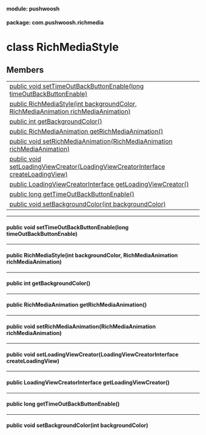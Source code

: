 
#### module: pushwoosh  

#### package: com.pushwoosh.richmedia  

# <a name="heading"></a>class RichMediaStyle  

## Members  

<table>
	<tr>
		<td><a href="#1ada6ec77a4a7071c2266dbed639d0186b">public void setTimeOutBackButtonEnable(long timeOutBackButtonEnable)</a></td>
	</tr>
	<tr>
		<td><a href="#1a0b963f9cec0f7492b74569ded8a3a065">public  RichMediaStyle(int backgroundColor, RichMediaAnimation richMediaAnimation)</a></td>
	</tr>
	<tr>
		<td><a href="#1a1409257e9afb9c2fe7636d019053d4ce">public int getBackgroundColor()</a></td>
	</tr>
	<tr>
		<td><a href="#1a8ac16a4516f27a149cf961cc1ec6e61f">public RichMediaAnimation getRichMediaAnimation()</a></td>
	</tr>
	<tr>
		<td><a href="#1ad071939a8e9f191e9de2f7b77c326155">public void setRichMediaAnimation(RichMediaAnimation richMediaAnimation)</a></td>
	</tr>
	<tr>
		<td><a href="#1aed0f46e778da077d59dd54c86fcc8ce7">public void setLoadingViewCreator(LoadingViewCreatorInterface createLoadingView)</a></td>
	</tr>
	<tr>
		<td><a href="#1a821e5cbde97941db1b5286a116b5afe2">public LoadingViewCreatorInterface getLoadingViewCreator()</a></td>
	</tr>
	<tr>
		<td><a href="#1aa6ddea5fab3e6e2e9a2fa4a9623417a5">public long getTimeOutBackButtonEnable()</a></td>
	</tr>
	<tr>
		<td><a href="#1aa1db8ccc217e56483c9045bc0612289e">public void setBackgroundColor(int backgroundColor)</a></td>
	</tr>
</table>


----------  
  

#### <a name="1ada6ec77a4a7071c2266dbed639d0186b"></a>public void setTimeOutBackButtonEnable(long timeOutBackButtonEnable)  


----------  
  

#### <a name="1a0b963f9cec0f7492b74569ded8a3a065"></a>public  RichMediaStyle(int backgroundColor, RichMediaAnimation richMediaAnimation)  


----------  
  

#### <a name="1a1409257e9afb9c2fe7636d019053d4ce"></a>public int getBackgroundColor()  


----------  
  

#### <a name="1a8ac16a4516f27a149cf961cc1ec6e61f"></a>public RichMediaAnimation getRichMediaAnimation()  


----------  
  

#### <a name="1ad071939a8e9f191e9de2f7b77c326155"></a>public void setRichMediaAnimation(RichMediaAnimation richMediaAnimation)  


----------  
  

#### <a name="1aed0f46e778da077d59dd54c86fcc8ce7"></a>public void setLoadingViewCreator(LoadingViewCreatorInterface createLoadingView)  


----------  
  

#### <a name="1a821e5cbde97941db1b5286a116b5afe2"></a>public LoadingViewCreatorInterface getLoadingViewCreator()  


----------  
  

#### <a name="1aa6ddea5fab3e6e2e9a2fa4a9623417a5"></a>public long getTimeOutBackButtonEnable()  


----------  
  

#### <a name="1aa1db8ccc217e56483c9045bc0612289e"></a>public void setBackgroundColor(int backgroundColor)  
